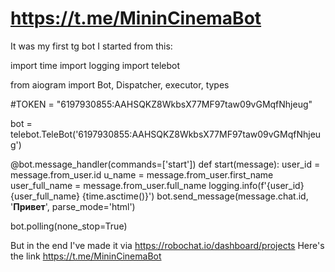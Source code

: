 # https://t.me/MininCinemaBot
It was my first tg bot
I started from this:

 import time
 import logging
 import telebot

 from aiogram import Bot, Dispatcher, executor, types

#TOKEN = "6197930855:AAHSQKZ8WkbsX77MF97taw09vGMqfNhjeug"

bot = telebot.TeleBot('6197930855:AAHSQKZ8WkbsX77MF97taw09vGMqfNhjeug')


@bot.message_handler(commands=['start'])
def start(message):
     user_id = message.from_user.id
     u_name = message.from_user.first_name
     user_full_name = message.from_user.full_name
     logging.info(f'{user_id} {user_full_name} {time.asctime()}')
    bot.send_message(message.chat.id, '<b>Привет</b>', parse_mode='html')


bot.polling(none_stop=True)

But in the end I've made it via https://robochat.io/dashboard/projects 
Here's the link https://t.me/MininCinemaBot
